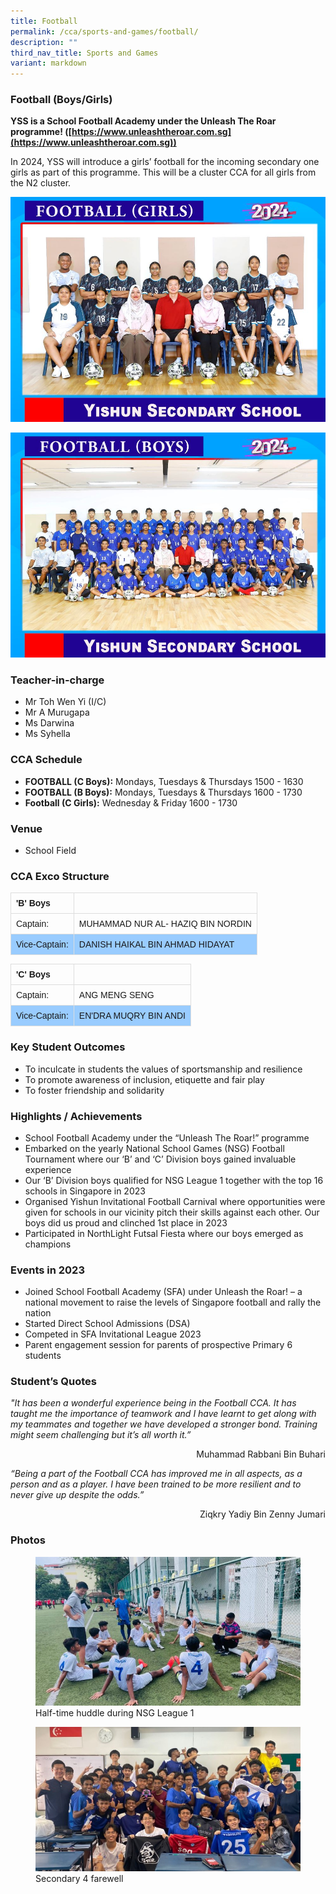 ```yaml
---
title: Football
permalink: /cca/sports-and-games/football/
description: ""
third_nav_title: Sports and Games
variant: markdown
---
```

### Football (Boys/Girls)

**YSS is a School Football Academy under the Unleash The Roar programme! ([https://www.unleashtheroar.com.sg](https://www.unleashtheroar.com.sg))**

In 2024, YSS will introduce a girls’ football for the incoming secondary one girls as part of this programme. This will be a cluster CCA for all girls from the N2 cluster.

![](/images/StudDevelopment/CCAs/SportsGames/Football/Football__Girls__24.jpg)

![](/images/StudDevelopment/CCAs/SportsGames/Football/Football__Boys__24.jpg)


### Teacher-in-charge
* Mr Toh Wen Yi (I/C)
* Mr A Murugapa
* Ms Darwina
* Ms Syhella

### CCA Schedule
* **FOOTBALL (C Boys):** Mondays, Tuesdays &amp; Thursdays 1500 - 1630
* **FOOTBALL (B Boys):** Mondays, Tuesdays &amp; Thursdays 1600 - 1730
* **Football (C Girls):** Wednesday &amp; Friday 1600 - 1730

### Venue
* School Field

### CCA Exco Structure
<style>
table {
  font-family: arial, sans-serif;
  border-collapse: collapse;
  width: 100%;
}

td, th {
  border: 1px solid #dddddd;
  text-align: left;
  padding: 8px;
}

tr:nth-child(even) {
  background-color: #99ccff;
}
</style>


| 'B' Boys|  |
| -------- | -------- |
| Captain:     | MUHAMMAD NUR AL- HAZIQ BIN NORDIN      |
| Vice-Captain:     | DANISH HAIKAL BIN AHMAD HIDAYAT    |

| 'C' Boys|  |
| -------- | -------- |
| Captain:     | ANG MENG SENG       |
| Vice-Captain:     | EN'DRA MUQRY BIN ANDI    |


### Key Student Outcomes

* To inculcate in students the values of sportsmanship and resilience
* To promote awareness of inclusion, etiquette and fair play
* To foster friendship and solidarity

### Highlights / Achievements

* School Football Academy under the “Unleash The Roar!” programme
* Embarked on the yearly National School Games (NSG) Football Tournament where our ‘B’ and ‘C’ Division boys gained invaluable experience
* Our ‘B’ Division boys qualified for NSG League 1 together with the top 16 schools in Singapore in 2023
* Organised Yishun Invitational Football Carnival where opportunities were given for schools in our vicinity pitch their skills against each other. Our boys did us proud and clinched 1st place in 2023
* Participated in NorthLight Futsal Fiesta where our boys emerged as champions


### Events in 2023

* Joined School Football Academy (SFA) under Unleash the Roar! – a national movement to raise the levels of Singapore football and rally the nation
* Started Direct School Admissions (DSA)
* Competed in SFA Invitational League 2023
* Parent engagement session for parents of prospective Primary 6 students


### Student’s Quotes

*"It has been a wonderful experience being in the Football CCA. It has taught me the importance of teamwork and I have learnt to get along with my teammates and together we have developed a stronger bond. Training might seem challenging but it’s all worth it.”*

<div style="text-align:right">Muhammad Rabbani Bin Buhari</div>

*“Being a part of the Football CCA has improved me in all aspects, as a person and as a player. I have been trained to be more resilient and to never give up despite the odds.”*

<div style="text-align:right">Ziqkry Yadiy Bin Zenny Jumari</div>

### Photos

<figure><img src="/images/StudDevelopment/CCAs/SportsGames/Football/photo_1.jpg"><figcaption>Half-time huddle during NSG League 1</figcaption></figure>

<figure><img src="/images/StudDevelopment/CCAs/SportsGames/Football/photo_2.jpg"><figcaption>Secondary 4 farewell</figcaption></figure>